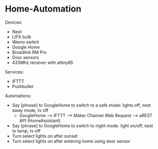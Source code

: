 # Home-Automation

Devices:
 - Nest
 - LIFX bulb
 - Wemo switch
 - Google Home
 - Broadlink RM Pro
 - Door sensors 
 - 433Mhz receiver with attiny85 
 
Services:
 - IFTTT
 - Pushbullet
 
Automations:
- Say [phrase] to GoogleHome to switch to a safe mode: lights off, nest away mode, tv off
  - GoogleHome --> IFTTT --> Maker Channel Web Request --> aREST API (HomeAssistant)
- Say [phrase] to GoogleHome to switch to night mode: light on/off, nest to temp, tv off
- Turn select lights on after sunset
- Turn select lights on after entering home using door sensor
